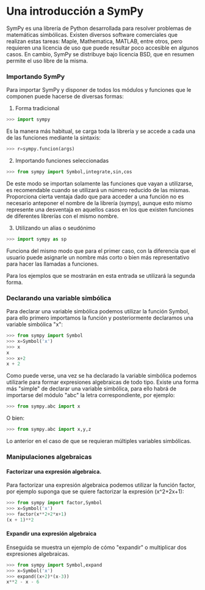 # Una introducción a SymPy

SymPy es una librería de Python desarrollada para resolver problemas de matemáticas simbólicas. Existen diversos software comerciales que realizan estas tareas: Maple, Mathematica, MATLAB, entre otros, pero requieren una licencia de uso que puede resultar poco accesible en algunos casos. En cambio, SymPy se distribuye bajo licencia BSD, que en resumen permite el uso libre de la misma.   

### Importando SymPy

Para importar SymPy y disponer de todos los módulos y funciones que le componen puede hacerse de diversas formas:

1. Forma tradicional

```python
>>> import sympy
```

Es la manera más habitual, se carga toda la librería y se accede a cada una de las funciones mediante la sintaxis:

```python
>>> r=sympy.funcion(args)
```

2. Importando funciones seleccionadas

```python
>>> from sympy import Symbol,integrate,sin,cos
```

De este modo se importan solamente las funciones que vayan a utilizarse, es recomendable cuando se utilizará un número reducido de las mismas. Proporciona cierta ventaja dado que para acceder a una función no es necesario anteponer el nombre de la librería (sympy), aunque esto mismo represente una desventaja en aquellos casos en los que existen funciones de diferentes librerías con el mismo nombre.

3. Utilizando un alias o seudónimo

```python
>>> import sympy as sp
```

Funciona del mismo modo que para el primer caso, con la diferencia que el usuario puede asignarle un nombre más corto o bien más representativo para hacer las llamadas a funciones.

Para los ejemplos que se mostrarán en esta entrada se utilizará la segunda forma.


### Declarando una variable simbólica

Para declarar una variable simbólica podemos utilizar la función Symbol, para ello primero importamos la función y posteriormente declaramos una variable simbólica "x":

```python
>>> from sympy import Symbol
>>> x=Symbol('x')
>>> x
x
>>> x+2
x + 2
```

Como puede verse, una vez se ha declarado la variable simbólica podemos utilizarle para formar expresiones algebraicas de todo tipo. Existe una forma más "simple" de declarar una variable simbólica, para ello habrá de importarse del módulo "abc" la letra correspondiente, por ejemplo:

```python
>>> from sympy.abc import x
```

O bien:

```python
>>> from sympy.abc import x,y,z
```

Lo anterior en el caso de que se requieran múltiples variables simbólicas.


### Manipulaciones algebraicas

#### Factorizar una expresión algebraica.

Para factorizar una expresión algebraica podemos utilizar la función factor, por ejemplo suponga que se quiere factorizar 
la expresión \(x^2+2x+1\):

```python
>>> from sympy import factor,Symbol
>>> x=Symbol('x')
>>> factor(x**2+2*x+1)
(x + 1)**2
```

#### Expandir una expresión algebraica

Enseguida se muestra un ejemplo de cómo "expandir" o multiplicar dos expresiones algebraicas.

```python
>>> from sympy import Symbol,expand
>>> x=Symbol('x')
>>> expand((x+2)*(x-3))
x**2 - x - 6
```